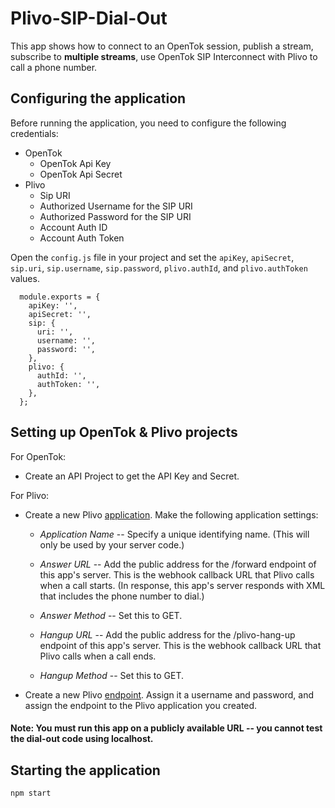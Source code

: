# Plivo-SIP-Dial-Out

  This app shows how to connect to an OpenTok session, publish a stream, subscribe to **multiple streams**, use OpenTok SIP Interconnect with Plivo to call a phone number.

## Configuring the application

Before running the application, you need to configure the following credentials:
  * OpenTok
    * OpenTok Api Key
    * OpenTok Api Secret
  * Plivo
    * Sip URI
    * Authorized Username for the SIP URI
    * Authorized Password for the SIP URI
    * Account Auth ID
    * Account Auth Token

Open the `config.js` file in your project and set the `apiKey`, `apiSecret`, `sip.uri`, `sip.username`, `sip.password`, `plivo.authId`, and `plivo.authToken` values.

```
  module.exports = {
    apiKey: '',
    apiSecret: '',
    sip: {
      uri: '',
      username: '',
      password: '',
    },
    plivo: {
      authId: '',
      authToken: '',
    },
  };
```

## Setting up OpenTok & Plivo projects
  For OpenTok:
  * Create an API Project to get the API Key and Secret.

  For Plivo:
  * Create a new Plivo [application](https://manage.plivo.com/app/). Make the following application
   settings:
    * *Application Name* -- Specify a unique identifying name. (This will only be used by your
     server code.)

    * *Answer URL* -- Add the public address for the /forward endpoint of this app's server.
     This is the webhook callback URL that Plivo calls when a call starts. (In response, this app's server responds with XML that includes the phone number to dial.)

    * *Answer Method* -- Set this to GET.

    * *Hangup URL* -- Add the public address for the /plivo-hang-up endpoint of this app's server.
     This is the webhook callback URL that Plivo calls when a call ends.

    * *Hangup Method* -- Set this to GET.

  * Create a new Plivo [endpoint](https://manage.plivo.com/endpoint/). Assign it a username and
   password, and assign the endpoint to the Plivo application you created.

#### Note: You must run this app on a publicly available URL -- you cannot test the dial-out code using localhost.

## Starting the application
`npm start`
